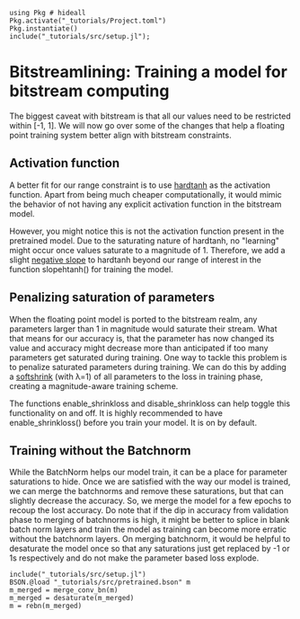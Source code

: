 <!--This file was generated, do not modify it.-->
````julia:ex1
using Pkg # hideall
Pkg.activate("_tutorials/Project.toml")
Pkg.instantiate()
include("_tutorials/src/setup.jl");
````

# Bitstreamlining: Training a model for bitstream computing

The biggest caveat with bitstream is that all our values need to be restricted within [-1, 1].
We will now go over some of the changes that help a floating point training system
better align with bitstream constraints.

## Activation function

A better fit for our range constraint is to use [hardtanh](https://fluxml.ai/Flux.jl/stable/models/activation/#NNlib.hardtanh)
as the activation function. Apart from being
much cheaper computationally, it would mimic the behavior of not having any explicit activation function
in the bitstream model.

However, you might notice this is not the activation function present in the pretrained model.
Due to the saturating nature of hardtanh, no "learning" might occur once values saturate to a magnitude of 1.
Therefore, we add a slight [negative slope](https://arxiv.org/abs/1603.00391) to hardtanh beyond our range of interest in the function slopehtanh() for training the model.

## Penalizing saturation of parameters

When the floating point model is ported to the bitstream realm, any parameters
larger than 1 in magnitude would saturate their stream. What that means
for our accuracy is, that the parameter has now changed its value and
accuracy might decrease more than anticipated if too many parameters
get saturated during training. One way to tackle this problem is to penalize
saturated parameters during training. We can do this by adding a
[softshrink](https://fluxml.ai/Flux.jl/stable/models/activation/#NNlib.softshrink) (with λ=1) of all
parameters to the loss in training phase, creating a magnitude-aware training scheme.

The functions enable\_shrinkloss and disable\_shrinkloss can help toggle this functionality on and off.
It is highly recommended to have enable_shrinkloss() before you train your model. It is on by default.

## Training without the Batchnorm
While the BatchNorm helps our model train, it can be a place for parameter saturations to hide.
Once we are satisfied with the way our model is trained, we can merge the batchnorms and
remove these saturations, but that can slightly decrease the accuracy. So, we merge the model for a few
epochs to recoup the lost accuracy. Do note that if the dip in accuracy
from validation phase to merging of batchnorms is high, it might be better
to splice in blank batch norm layers and train the model as training
can become more erratic without the batchnorm layers.
On merging batchnorm, it would be helpful to desaturate the model
once so that any saturations just get replaced by -1 or 1s respectively
and do not make the parameter based loss explode.

````julia:ex2
include("_tutorials/src/setup.jl")
BSON.@load "_tutorials/src/pretrained.bson" m
m_merged = merge_conv_bn(m)
m_merged = desaturate(m_merged)
m = rebn(m_merged)
````


